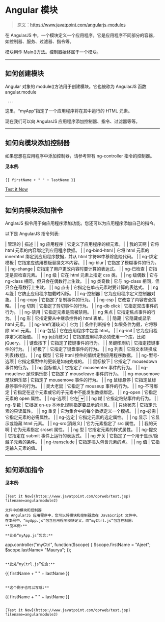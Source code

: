 # Angular 模块

> 原文：<https://www.javatpoint.com/angularjs-modules>

在 AngularJS 中，一个模块定义一个应用程序。它是应用程序不同部分的容器，如控制器、服务、过滤器、指令等。

模块用作 Main()方法。控制器始终属于一个模块。

* * *

## 如何创建模块

Angular 对象的 module()方法用于创建模块。它也被称为 AngularJS 函数 angular.module

```
 ...

```

这里，“myApp”指定了一个应用程序将在其中运行的 HTML 元素。

现在我们可以向 AngularJS 应用程序添加控制器、指令、过滤器等等。

* * *

## 如何向模块添加控制器

如果您想在应用程序中添加控制器，请参考带有 ng-controller 指令的控制器。

**见本例:**

```

{{ firstName + " " + lastName }}

```

[Test it Now](https://www.javatpoint.com/oprweb/test.jsp?filename=angularmodule1)

* * *

## 如何向模块添加指令

AnglarJS 指令用于向应用程序添加功能。您还可以为应用程序添加自己的指令。

以下是 AngularJS 指令列表:

| 管理的 | 描述 |
| ng 应用程序 | 它定义了应用程序的根元素。 |
| 我的天啊 | 它将 html 元素的内容绑定到应用程序数据。 |
| ng-bind-html | 它将 html 元素的 innerhtml 绑定到应用程序数据，并从 html 字符串中移除危险代码。 |
| ng-绑定模板 | 它指定应该用模板替换文本内容。 |
| ng-blur | 它指定了模糊事件的行为。 |
| ng-change | 它指定了用户更改内容时要计算的表达式。 |
| ng-已检查 | 它指定是否检查元素。 |
| ng 级 | 它在 html 元素上指定 css 类。 |
| ng 级偶数 | 它与 ng-class 相同，但只会在偶数行上生效。 |
| ng 类奇数 | 它与 ng-class 相同，但只会在奇数行上生效。 |
| ng 点击 | 它指定在单击元素时要计算的表达式。 |
| ng 斗篷 | 它防止应用程序加载时闪烁。 |
| ng-控制器 | 它为应用程序定义控制器对象。 |
| ng-copy | 它指定了复制事件的行为。 |
| ng-csp | 它改变了内容安全策略。 |
| ng 切割 | 它指定了剪切事件的行为。 |
| ng-db click | 它指定双击事件的行为。 |
| ng-禁用 | 它指定元素是否被禁用。 |
| ng 焦点 | 它指定焦点事件的行为。 |
| ng 形 | 它指定要从中继承控件的 html 表单。 |
| 隐藏 | 它隐藏或显示 html 元素。 |
| ng-href(消歧义) | 它为 |
| 条件判断指令 | 如果条件为假，它将移除 html 元素。 |
| ng-包括 | 它在应用程序中包含 html。 |
| ng-init | 它为应用程序定义初始值。 |
| ng-jq(消歧义) | 它指定应用程序必须使用一个库，比如 jQuery。 |
| 键盘按下 | 它指定了按键事件的行为。 |
| 吴键印刷机 | 它指定按键事件的行为。 |
| 好极了 | 它指定了键盘事件的行为。 |
| ng 列表 | 它将文本转换成列表(数组)。 |
| ng 模型 | 它将 html 控件的值绑定到应用程序数据。 |
| ng-型号-选项 | 它指定模型中的更新是如何完成的。 |
| 鼠标按下 | 它指定了 mousedown 事件的行为。 |
| ng 鼠标输入 | 它指定了 mouseenter 事件的行为。 |
| ng-moueleve 足球俱乐部 | 它指定了 mouseleave 事件的行为。 |
| ng-mousemove 足球俱乐部 | 它指定了 mousemove 事件的行为。 |
| ng 鼠标悬停 | 它指定鼠标悬停事件的行为。 |
| 吴大老鼠 | 它指定了 mouseup 事件的行为。 |
| ng-不可绑定 | 它指定在这个元素或它的子元素中不能发生数据绑定。 |
| ng-open | 它指定元素的 open 属性。 |
| ng-选项 | 它在<select>列表中指定。</select> |
| ng 糊 | 它指定粘贴事件的行为。 |
| ng-复数 | 它根据 en-us 本地化规则指定要显示的消息。 |
| 只读状态 | 它指定元素的只读属性。 |
| ng 重复 | 它为集合中的每个数据定义一个模板。 |
| ng-必需 | 它指定元素的必需属性。 |
| ng-选定 | 它指定元素的选定属性。 |
| ng 显示 | 它显示或隐藏 html 元素。 |
| ng-src(消歧义) | 它为元素指定了 src 属性。 |
| 我的天啊 | 它为元素指定 srcset 属性。 |
| ng 型 | 它指定元素的样式属性。 |
| ng-提交 | 它指定在 submit 事件上运行的表达式。 |
| ng 开关 | 它指定了一个用于显示/隐藏子元素的条件。 |
| ng-transclude | 它指定插入包含元素的点。 |
| ng 值 | 它指定输入元素的值。 |

* * *

## 如何添加指令

**见本例:**

```

[Test it Now](https://www.javatpoint.com/oprweb/test.jsp?filename=angularmodule2)

文件中的模块和控制器
在 AngularJS 应用程序中，您可以将模块和控制器放在 JavaScript 文件中。
在本例中，“myApp.js”包含应用程序模块定义，而“myCtrl.js”包含控制器:
**见本例:**

**此处“myApp.js”包含:**

```
app.controller("myCtrl", function($scope) {
    $scope.firstName	= "Ajeet";
    $scope.lastName= "Maurya";
}); 

```

**此处“myCtrl.js”包含:**

```

{{ firstName + " " + lastName }}

```

**这个例子也可以写成:**

```

{{ firstName + " " + lastName }}

```

[Test it Now](https://www.javatpoint.com/oprweb/test.jsp?filename=angularmodule3)

```